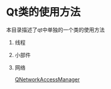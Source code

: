 # Qt类的使用方法
本目录描述了qt中单独的一个类的使用方法
1. 线程

   

2. 小部件

3. 网络

   [QNetworkAccessManager](网络/QNetworkAccessManager.md)

   []()
